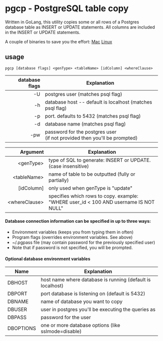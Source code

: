 # pgcp - PostgreSQL table copy


Written in GoLang, this utility copies some or all rows of a Postgres database table as INSERT or UPDATE statements.  All columns are included in the INSERT or UPDATE statements.

A couple of binaries to save you the effort:
[Mac](https://github.com/joncrlsn/pgrun/raw/master/bin-osx/pgcp "OSX version")  [Linux](https://github.com/joncrlsn/pgrun/raw/master/bin-linux/pgcp "Linux version")

## usage

	pgcp [database flags] <genType> <tableName> [idColumn] <whereClause>


database flags | Explanation 
-------------: | -------------
  -U           | postgres user   (matches psql flag)
  -h           | database host -- default is localhost (matches psql flag)
  -p           | port.  defaults to 5432 (matches psql flag)
  -d           | database name (matches psql flag)
  -pw          | password for the postgres user<br>(if not provided then you'll be prompted)


Argument            | Explanation 
--------:           | -------------
&lt;genType&gt;     | type of SQL to generate: INSERT or UPDATE.<br/>(case insensitive)
&lt;tableName&gt;   | name of table to be outputted (fully or partially)
\[idColumn\]        | only used when genType is "update"
&lt;whereClause&gt; | specifies which rows to copy.  example:<br> "WHERE user_id < 100 AND username IS NOT NULL"

#### Database connection information can be specified in up to three ways:

  * Environment variables (keeps you from typing them in often)
  * Program flags (overrides environment variables.  See above)
  * ~/.pgpass file (may contain password for the previously specified user)
  * Note that if password is not specified, you will be prompted.

#### Optional database environment variables

Name   | Explanation
-----  | -----------
DBHOST | host name where database is running (default is localhost)
DBPORT | port database is listening on (default is 5432)
DBNAME | name of database you want to copy
DBUSER | user in postgres you'll be executing the queries as
DBPASS | password for the user
DBOPTIONS | one or more database options (like sslmode=disable)
